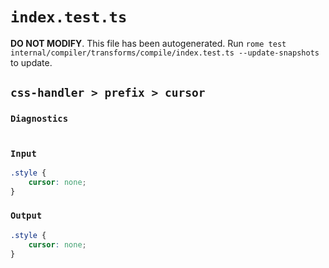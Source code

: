 # `index.test.ts`

**DO NOT MODIFY**. This file has been autogenerated. Run `rome test internal/compiler/transforms/compile/index.test.ts --update-snapshots` to update.

## `css-handler > prefix > cursor`

### `Diagnostics`

```

```

### `Input`

```css
.style {
	cursor: none;
}

```

### `Output`

```css
.style {
	cursor: none;
}

```
